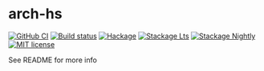 # arch-hs

[![GitHub CI](https://github.com/berberman/arch-hs/workflows/CI/badge.svg)](https://github.com/berberman/arch-hs/actions)
[![Build status](https://img.shields.io/travis/berberman/arch-hs.svg?logo=travis)](https://travis-ci.org/berberman/arch-hs)
[![Hackage](https://img.shields.io/hackage/v/arch-hs.svg?logo=haskell)](https://hackage.haskell.org/package/arch-hs)
[![Stackage Lts](http://stackage.org/package/arch-hs/badge/lts)](http://stackage.org/lts/package/arch-hs)
[![Stackage Nightly](http://stackage.org/package/arch-hs/badge/nightly)](http://stackage.org/nightly/package/arch-hs)
[![MIT license](https://img.shields.io/badge/license-MIT-blue.svg)](LICENSE)

See README for more info
